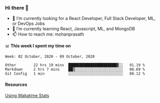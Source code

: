 ### Hi there 👋

- 🔭 I’m currently looking for a React Developer, Full Stack Developer, ML, or DevOps Jobs
- 🌱 I’m currently learning React, Javascript, ML, and MongoDB
- 📫 How to reach me: mohanprasath

📊 **This week I spent my time on**
<!--START_SECTION:waka-->
```text
Week: 02 October, 2020 - 09 October, 2020

Other        22 hrs 19 mins  ██████████████████████▓░░   91.19 % 
Markdown     2 hrs 7 mins    ██▒░░░░░░░░░░░░░░░░░░░░░░   08.69 % 
Git Config   1 min           ░░░░░░░░░░░░░░░░░░░░░░░░░   00.12 % 
```
<!--END_SECTION:waka-->

#### Resources
[Using Wakatime Stats](https://github.com/marketplace/actions/waka-readme)
